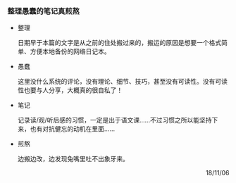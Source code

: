 ### 整理愚蠢的笔记真煎熬

- 整理

	日期早于本篇的文字是从之前的住处搬过来的，搬运的原因是想要一个格式简单、方便本地备份的网络日记本。

- 愚蠢

	这里没什么系统的评论，没有理论、细节、技巧，甚至没有可读性。没有可读性也要与人分享，大概真的很自私了！

- 笔记

	记录读/观/听后感的习惯，一定是出于语文课……不过习惯之所以能坚持下来，也有对抗健忘的动机在里面……
	
- 煎熬

	边搬边改，边发现兔嘴里吐不出象牙来。

<p align="right">18/11/06</p>